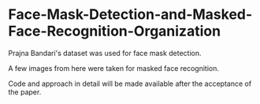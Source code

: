 # Face-Mask-Detection-and-Masked-Face-Recognition-Organization

Prajna Bandari's dataset was used for face mask detection.

A few images from here were taken for masked face recognition.

Code and approach in detail will be made available after the acceptance of the paper.
